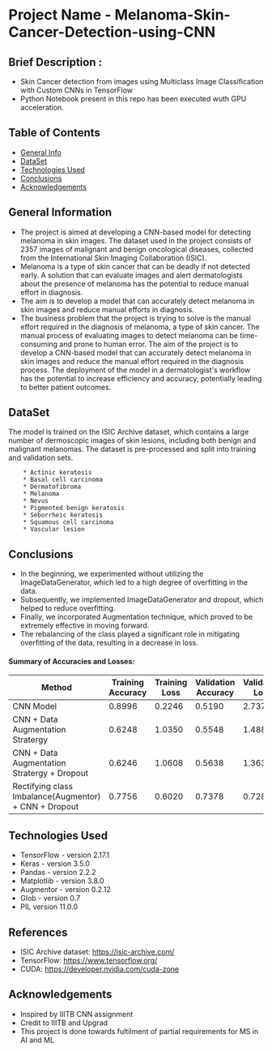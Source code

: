 # Project Name - Melanoma-Skin-Cancer-Detection-using-CNN
## Brief Description :
* Skin Cancer detection from images using Multiclass Image Classification with Custom CNNs in TensorFlow
* Python Notebook present in this repo has been executed wuth GPU acceleration.

## Table of Contents
* [General Info](#general-information)
* [DataSet](#dataset)
* [Technologies Used](#technologies-used)
* [Conclusions](#conclusions)
* [Acknowledgements](#acknowledgements)


## General Information
- The project is aimed at developing a CNN-based model for detecting melanoma in skin images. The dataset used in the project consists of 2357 images of malignant and benign oncological diseases, collected from the International Skin Imaging Collaboration (ISIC).
- Melanoma is a type of skin cancer that can be deadly if not detected early. A solution that can evaluate images and alert dermatologists about the presence of melanoma has the potential to reduce manual effort in diagnosis.
- The aim is to develop a model that can accurately detect melanoma in skin images and reduce manual efforts in diagnosis.
- The business problem that the project is trying to solve is the manual effort required in the diagnosis of melanoma, a type of skin cancer. The manual process of evaluating images to detect melanoma can be time-consuming and prone to human error. The aim of the project is to develop a CNN-based model that can accurately detect melanoma in skin images and reduce the manual effort required in the diagnosis process. The deployment of the model in a dermatologist's workflow has the potential to increase efficiency and accuracy, potentially leading to better patient outcomes.

<!-- You don't have to answer all the questions - just the ones relevant to your project. -->

## DataSet
The model is trained on the ISIC Archive dataset, which contains a large number of dermoscopic images of skin lesions, including both benign and malignant melanomas. The dataset is pre-processed and split into training and validation sets.
```
    * Actinic keratosis
    * Basal cell carcinoma
    * Dermatofibroma
    * Melanoma
    * Nevus
    * Pigmented benign keratosis
    * Seborrheic keratosis
    * Squamous cell carcinoma
    * Vascular lesion
```

## Conclusions

- In the beginning, we experimented without utilizing the ImageDataGenerator, which led to a high degree of overfitting in the data.
- Subsequently, we implemented ImageDataGenerator and dropout, which helped to reduce overfitting.
- Finally, we incorporated Augmentation technique, which proved to be extremely effective in moving forward.
- The rebalancing of the class played a significant role in mitigating overfitting of the data, resulting in a decrease in loss.

#### Summary of Accuracies and Losses:

| Method | Training Accuracy | Training Loss | Validation Accuracy | Validation Loss |
| ------- | ---------------- | --------------| ------------------- | --------------- |
| CNN Model | 0.8996 | 0.2246 |  0.5190 | 2.7372 |
| CNN + Data Augmentation Stratergy | 0.6248 | 1.0350 | 0.5548 | 1.4889 |
| CNN + Data Augmentation Stratergy + Dropout | 0.6246 | 1.0608 |0.5638 | 1.3634 |
| Rectifying class Imbalance(Augmentor) + CNN + Dropout | 0.7756 | 0.6020 | 0.7378 | 0.7286 |

 
<!-- You don't have to answer all the questions - just the ones relevant to your project. -->


## Technologies Used
- TensorFlow - version 2.17.1
- Keras - version 3.5.0
- Pandas - version 2.2.2
- Matplotlib - version 3.8.0
- Augmentor - version 0.2.12
- Glob - version 0.7
- PIL  version 11.0.0
  
<!-- As the libraries versions keep on changing, it is recommended to mention the version of library used in this project -->

## References
- ISIC Archive dataset: https://isic-archive.com/
- TensorFlow: https://www.tensorflow.org/
- CUDA: https://developer.nvidia.com/cuda-zone

## Acknowledgements
- Inspired by IIITB CNN assignment
- Credit to IIITB and Upgrad
- This project is done towards fultilment of partial requirements for MS in AI and ML
  
